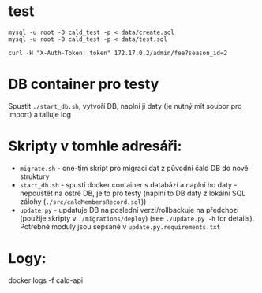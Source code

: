 # test
```
mysql -u root -D cald_test -p < data/create.sql
mysql -u root -D cald_test -p < data/test.sql

curl -H "X-Auth-Token: token" 172.17.0.2/admin/fee?season_id=2

```

# DB container pro testy
Spustit `./start_db.sh`, vytvoří DB, naplní ji daty (je nutný mít soubor pro import) a tailuje log

# Skripty v tomhle adresáři:
- `migrate.sh` - one-tim skript pro migraci dat z původní čald DB do nové struktury
- `start_db.sh` - spustí docker container s databází a naplní ho daty - nepouštět na ostré DB, je to pro testy (naplní to DB daty z lokální SQL zálohy (`./src/caldMembersRecord.sql`))
- `update.py` - updatuje DB na poslední verzi/rollbackuje na předchozí (použije skripty v `./migrations/deploy`) (see `./update.py -h` for details). Potřebné moduly jsou sepsané v `update.py.requirements.txt`

# Logy:
docker logs -f cald-api
